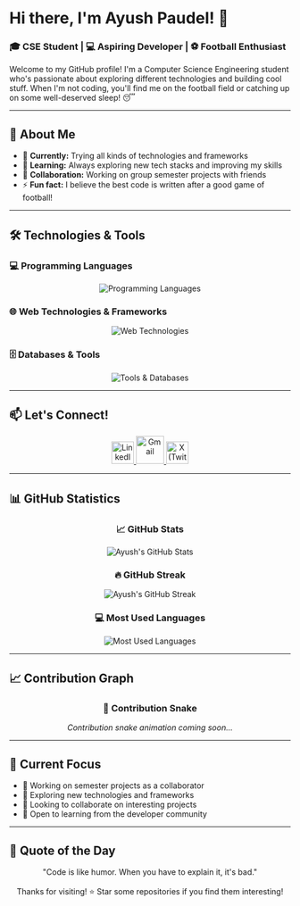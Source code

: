 # Hi there, I'm Ayush Paudel! 👋

### 🎓 CSE Student | 💻 Aspiring Developer | ⚽ Football Enthusiast

Welcome to my GitHub profile! I'm a Computer Science Engineering student who's passionate about exploring different technologies and building cool stuff. When I'm not coding, you'll find me on the football field or catching up on some well-deserved sleep! 😴

---

## 🚀 About Me

- 🎯 **Currently:** Trying all kinds of technologies and frameworks
- 🌱 **Learning:** Always exploring new tech stacks and improving my skills
- 👥 **Collaboration:** Working on group semester projects with friends
- ⚡ **Fun fact:** I believe the best code is written after a good game of football!

---

## 🛠️ Technologies & Tools

### 💻 Programming Languages
<p align="center">
  <img src="https://skillicons.dev/icons?i=python,js,cpp,c" alt="Programming Languages" />
</p>

### 🌐 Web Technologies & Frameworks
<p align="center">
  <img src="https://skillicons.dev/icons?i=react,flask,tailwind,html,css" alt="Web Technologies" />
</p>

### 🗄️ Databases & Tools
<p align="center">
  <img src="https://skillicons.dev/icons?i=postgres,git,github,vscode" alt="Tools & Databases" />
</p>

---

## 📫 Let's Connect!
<p align="center">
  <a href="https://linkedin.com/in/ayushpaudel" target="_blank">
    <img src="https://cdn.jsdelivr.net/gh/devicons/devicon/icons/linkedin/linkedin-original.svg" alt="LinkedIn" width="40" height="40"/>
  </a>
<a href="https://mail.google.com/mail/?view=cm&fs=1&to=ayushpaudel159@gmail.com" target="_blank">
  <img src="https://upload.wikimedia.org/wikipedia/commons/7/7e/Gmail_icon_%282020%29.svg" alt="Gmail" height="50"/>
</a>
<a href="https://x.com/ayush_jrr" target="_blank">
    <img src="https://cdn.simpleicons.org/x/FFFFFF" alt="X (Twitter)" width="40" height="40"/>
  </a>
</p>

---

## 📊 GitHub Statistics

<div align="center">
  
  ### 📈 GitHub Stats
  <img src="https://github-readme-stats.vercel.app/api?username=knightR1DER&show_icons=true&theme=tokyonight&hide_border=true&count_private=true" alt="Ayush's GitHub Stats" />
  
  ### 🔥 GitHub Streak
  <img src="https://github-readme-streak-stats.herokuapp.com/?user=knightR1DER&theme=dark&hide_border=true" alt="Ayush's GitHub Streak" />
  
  ### 💻 Most Used Languages
  <img src="https://github-readme-stats.vercel.app/api/top-langs/?username=knightR1DER&layout=compact&theme=tokyonight&hide_border=true&count_private=true" alt="Most Used Languages" />
  
</div>

---

## 📈 Contribution Graph

<div align="center">
  
  ### 🐍 Contribution Snake
  <!-- Snake animation will be added later with GitHub Actions -->
  <p><em>Contribution snake animation coming soon...</em></p>
  
</div>

---

## 🎯 Current Focus

- 🔭 Working on semester projects as a collaborator
- 🌱 Exploring new technologies and frameworks
- 👯 Looking to collaborate on interesting projects
- 🤝 Open to learning from the developer community

---

## 💭 Quote of the Day
<div align="center">
"Code is like humor. When you have to explain it, it's bad."<br><br>
Thanks for visiting! ⭐ Star some repositories if you find them interesting!
</div>

